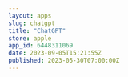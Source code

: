 ```yaml
---
layout: apps
slug: chatgpt
title: "ChatGPT"
store: apple
app_id: 6448311069
date: 2023-09-05T15:21:55Z
published: 2023-05-30T07:00:00Z
---
```

